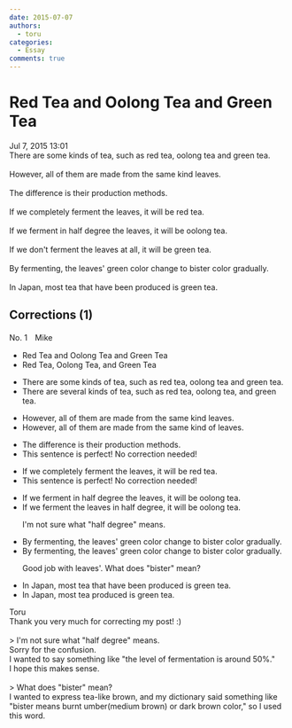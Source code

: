 ```yaml
---
date: 2015-07-07
authors:
  - toru
categories:
  - Essay
comments: true
---
```


# Red Tea and Oolong Tea and Green Tea
<div class="date">Jul 7, 2015 13:01</div>
<div id="post"><div id="body_show_ori">
There are some kinds of tea, such as red tea, oolong tea and green tea.<br/><br/>However, all of them are made from the same kind leaves.<br/><br/>The difference is their production methods.<br/><br/>If we completely ferment the leaves, it will be red tea. <br/><br/>If we ferment in half degree the leaves, it will be oolong tea. <br/><br/>If we don't ferment the leaves at all, it will be green tea.<br/><br/>By fermenting, the leaves' green color change to bister color gradually.<br/><br/>In Japan, most tea that have been produced is green tea.
</div></div>

<!-- more -->


## Corrections (1)
<div id="block"><div class="first_name"> No. 1　<span class="just_name">Mike</span></div><div id="block2">
<ul class="correction_field">
<li class="incorrect">Red Tea and Oolong Tea and Green Tea</li>
<li class="corrected correct">
Red Tea, Oolong Tea, and Green Tea
</li>
</ul>
<ul class="correction_field">
<li class="incorrect">There are some kinds of tea, such as red tea, oolong tea and green tea.</li>
<li class="corrected correct">
There are several kinds of tea, such as red tea, oolong tea, and green tea.
</li>
</ul>
<ul class="correction_field">
<li class="incorrect">However, all of them are made from the same kind leaves.</li>
<li class="corrected correct">
However, all of them are made from the same kind of leaves.
</li>
</ul>
<ul class="correction_field">
<li class="incorrect">The difference is their production methods.</li>
<li class="corrected perfect">This sentence is perfect! No correction needed!</li>
</ul>
<ul class="correction_field">
<li class="incorrect">If we completely ferment the leaves, it will be red tea.</li>
<li class="corrected perfect">This sentence is perfect! No correction needed!</li>
</ul>
<ul class="correction_field">
<li class="incorrect">If we ferment in half degree the leaves, it will be oolong tea.</li>
<li class="corrected correct">
If we ferment the leaves in half degree, it will be oolong tea.
<p class="correction_comment">I'm not sure what "half degree" means.</p>
</li>
</ul>
<ul class="correction_field">
<li class="incorrect">By fermenting, the leaves' green color change to bister color gradually.</li>
<li class="corrected correct">
By fermenting, the leaves' green color change to bister color gradually.
<p class="correction_comment">Good job with leaves'.  What does "bister" mean?</p>
</li>
</ul>
<ul class="correction_field">
<li class="incorrect">In Japan, most tea that have been produced is green tea.</li>
<li class="corrected correct">
In Japan, most tea produced is green tea.
</li>
</ul>
</div><div class="name"><span class="just_name">Toru</span><br>
Thank you very much for correcting my post! :)<br/><br/>&gt; I'm not sure what "half degree" means.<br/>Sorry for the confusion.<br/>I wanted to say something like "the level of fermentation is around 50%."<br/>I hope this makes sense.<br/><br/>&gt; What does "bister" mean?<br/>I wanted to express tea-like brown, and my dictionary said something like "bister means burnt umber(medium brown) or dark brown color," so I used this word.<br/>
</div>
</div>
